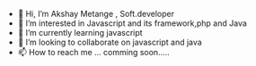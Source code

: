- 👋 Hi, I’m Akshay Metange , Soft.developer
- 👀 I’m interested in Javascript and its framework,php and Java
- 🌱 I’m currently learning javascript
- 💞️ I’m looking to collaborate on javascript and java
- 📫 How to reach me ... comming soon.....


